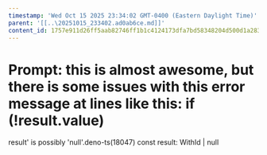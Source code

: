 ```yaml
---
timestamp: 'Wed Oct 15 2025 23:34:02 GMT-0400 (Eastern Daylight Time)'
parent: '[[..\20251015_233402.ad0ab6ce.md]]'
content_id: 1757e911d26ff5aab82746ff1b1c4124173dfa7bd58348204d500d1a283195c1
---
```


# Prompt: this is almost awesome, but there is some issues with this error message at lines like this: if (!result.value)

result' is possibly 'null'.deno-ts(18047)
const result: WithId<GeneratedReport> | null
